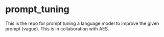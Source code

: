 # prompt_tuning
This is the repo for prompt tuning a language model to improve the given prompt (vague). This is in collaboration with AES.
